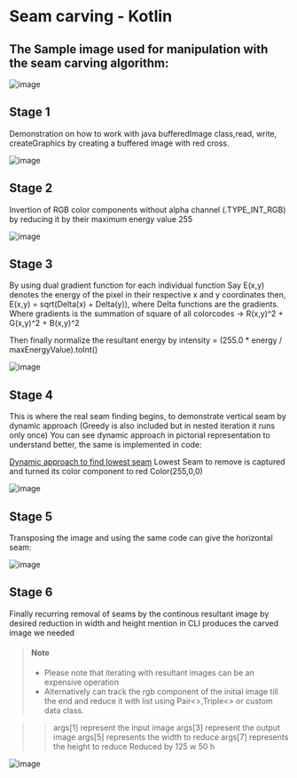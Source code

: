 # Seam carving - Kotlin

## The Sample image used for manipulation with the seam carving algorithm:

![image](https://github.com/Skyliner-dev/SeamCarvingKotlin/assets/109461607/bf692047-723a-4de3-921e-35e2b58bb60f)


## Stage 1

Demonstration on how to work with java bufferedImage class,read, write, createGraphics by creating a buffered image with red cross.

![image](https://github.com/Skyliner-dev/SeamCarvingKotlin/assets/109461607/1101cdfb-cad2-498b-9ffc-932d60e7e2c9)

## Stage 2

Invertion of RGB color components without alpha channel (.TYPE_INT_RGB) by reducing it by their maximum energy value 255

![image](https://github.com/Skyliner-dev/SeamCarvingKotlin/assets/109461607/708125c8-a82c-451b-948f-08a58711fd2f)

## Stage 3

By using dual gradient function for each individual function
Say E(x,y) denotes the energy of the pixel in their respective x and y coordinates then,
E(x,y) = sqrt(Delta(x) + Delta(y)), where Delta functions are the gradients.
Where gradients is the summation of square of all colorcodes -> R(x,y)^2 + G(x,y)^2 + B(x,y)^2

Then finally normalize the resultant energy by
intensity = (255.0 * energy / maxEnergyValue).toInt()

![image](https://github.com/Skyliner-dev/SeamCarvingKotlin/assets/109461607/2a490ce0-22c4-4f81-9b86-c95063317622)

## Stage 4

This is where the real seam finding begins, to demonstrate vertical seam by dynamic approach (Greedy is also included but in nested iteration it runs only once)
You can see dynamic approach in pictorial representation to understand better, the same is implemented in code:

[Dynamic approach to find lowest seam](https://en.m.wikipedia.org/wiki/Seam_carving#Dynamic_programming) Lowest Seam to remove is captured and turned its color component to red Color(255,0,0)

![image](https://github.com/Skyliner-dev/SeamCarvingKotlin/assets/109461607/9d7963fb-11f6-4c96-8b3a-a67194119835)

## Stage 5

Transposing the image and using the same code can give the horizontal seam:

![image](https://github.com/Skyliner-dev/SeamCarvingKotlin/assets/109461607/690700dd-08ea-47f4-b33c-7df23a2c6df9)

## Stage 6

Finally recurring removal of seams by the continous resultant image by desired reduction in width and height mention in CLI produces the carved image we needed
> #### Note
>
> - Please note that iterating with resultant images can be an expensive operation
> - Alternatively can track the rgb component of the initial image till the end and reduce it with list using Pair<>,Triple<> or custom data class.
 
>> args[1] represent the input image
>> args[3] represent the output image
>> args[5] represents the width to reduce
>> args[7] represents the height to reduce
>> Reduced by 125 w 50 h

![image](https://github.com/Skyliner-dev/SeamCarvingKotlin/assets/109461607/c7ac3375-aef6-4d96-9261-8e44ad013b50)
